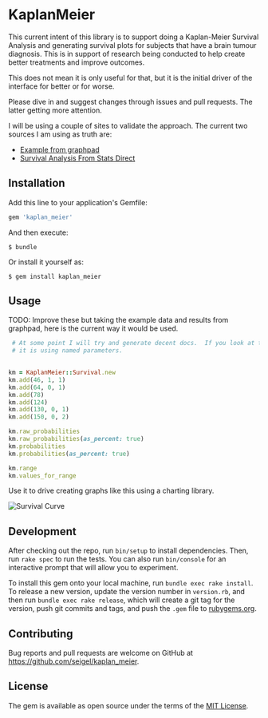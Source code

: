 # KaplanMeier

This current intent of this library is to support doing a Kaplan-Meier Survival Analysis and generating survival plots for subjects that have a brain tumour diagnosis.  This is in support of research being conducted to help create better treatments and improve outcomes.

This does not mean it is only useful for that, but it is the initial driver of the interface for better or for worse.

Please dive in and suggest changes through issues and pull requests.  The latter getting more attention.

I will be using a couple of sites to validate the approach.  The current two sources I am using as truth are:

* [Example from graphpad](https://s3.amazonaws.com/cdn.graphpad.com/faq/1757/file/P4-Survival%20analysis.pdf) 
* [Survival Analysis From Stats Direct](https://statsdirect.com/help/survival_analysis/kaplan.htm)

## Installation

Add this line to your application's Gemfile:

```ruby
gem 'kaplan_meier'
```

And then execute:

    $ bundle

Or install it yourself as:

    $ gem install kaplan_meier

## Usage

TODO: Improve these but taking the example data and results from graphpad, here is the current way it would be used.

```ruby
 # At some point I will try and generate decent docs.  If you look at the code
 # it is using named parameters.
  

km = KaplanMeier::Survival.new
km.add(46, 1, 1)
km.add(64, 0, 1)
km.add(78)
km.add(124)
km.add(130, 0, 1)
km.add(150, 0, 2)

km.raw_probabilities
km.raw_probabilities(as_percent: true)
km.probabilities
km.probabilities(as_percent: true)

km.range 
km.values_for_range
```

Use it to drive creating graphs like this using a charting library.



![Survival Curve](https://d.pr/i/VKI4H6+?height=400px)

## Development

After checking out the repo, run `bin/setup` to install dependencies. Then, run `rake spec` to run the tests. You can also run `bin/console` for an interactive prompt that will allow you to experiment.

To install this gem onto your local machine, run `bundle exec rake install`. To release a new version, update the version number in `version.rb`, and then run `bundle exec rake release`, which will create a git tag for the version, push git commits and tags, and push the `.gem` file to [rubygems.org](https://rubygems.org).

## Contributing

Bug reports and pull requests are welcome on GitHub at https://github.com/seigel/kaplan_meier.

## License

The gem is available as open source under the terms of the [MIT License](https://opensource.org/licenses/MIT).
